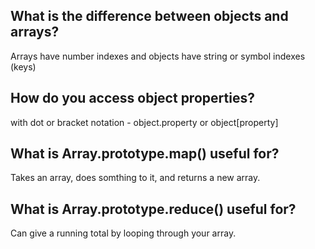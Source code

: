 ## What is the difference between objects and arrays?
Arrays have number indexes and objects have string or symbol indexes (keys)

## How do you access object properties?
with dot or bracket notation - object.property or object[property]

## What is Array.prototype.map() useful for?
Takes an array, does somthing to it, and returns a new array.

## What is Array.prototype.reduce() useful for?
Can give a running total by looping through your array.